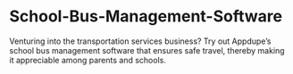 # School-Bus-Management-Software
Venturing into the transportation services business? Try out Appdupe’s school bus management software that ensures safe travel, thereby making it appreciable among parents and schools.
